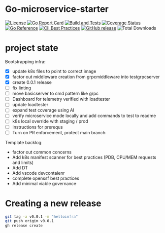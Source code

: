 # Go-microservice-starter

[![License](https://img.shields.io/github/license/clarkezone/go-microservice-starter.svg)](https://github.com/clarkezone/go-microservice-starter/blob/main/LICENSE)
[![Go Report Card](https://goreportcard.com/badge/github.com/clarkezone/go-microservice-starter)](https://goreportcard.com/report/github.com/clarkezone/go-microservice-starter)
[![Build and Tests](https://github.com/clarkezone/go-microservice-starter/workflows/run%20tests/badge.svg)](https://github.com/clarkezone/go-microservice-starter/actions?query=workflow%3A%22run+tests%22) [![Coverage Status](https://coveralls.io/repos/github/clarkezone/go-microservice-starter/badge.svg?branch=main)](https://coveralls.io/github/clarkezone/go-microservice-starter?branch=main)
[![Go Reference](https://pkg.go.dev/badge/github.com/clarkezone/go-microservice-starter.svg)](https://pkg.go.dev/github.com/clarkezone/go-microservice-starter)
[![CII Best Practices](https://bestpractices.coreinfrastructure.org/projects/6231/badge)](https://bestpractices.coreinfrastructure.org/projects/6231)
[![GitHub release](https://img.shields.io/github/release/clarkezone/go-microservice-starter.svg?style=flat-square)](https://github.com/clarkezone/go-microservice-starter/releases)
![Total Downloads](https://img.shields.io/github/downloads/clarkezone/go-microservice-starter/total?logo=github&logoColor=white)

# project state

Bootstrapping infra:

- [x] update k8s files to point to correct image
- [x] factor out middleware creation from grpcmiddleware into testgrpcserver
- [x] create 0.0.1 release
- [ ] fix linting
- [ ] move basicserver to cmd pattern like grpc
- [ ] Dashboard for telemetry verified with loadtester
- [ ] update loadtester
- [ ] expand test coverage using AI
- [ ] verify microservice mode locally and add commands to test to readme
- [ ] k8s local override with staging / prod
- [ ] Instructions for prerequs
- [ ] Turn on PR enforcement, protect main branch

Template backlog

- factor out common concerns
- Add k8s manifest scanner for best practices (PDB, CPU/MEM requests and limits)
- Add DT
- Add vscode devcontaienr
- complete openssf best practices
- Add minimal viable governance

# Creating a new release

```bash
git tag -a v0.0.1 -m "helloinfra"
git push origin v0.0.1
gh release create
```
